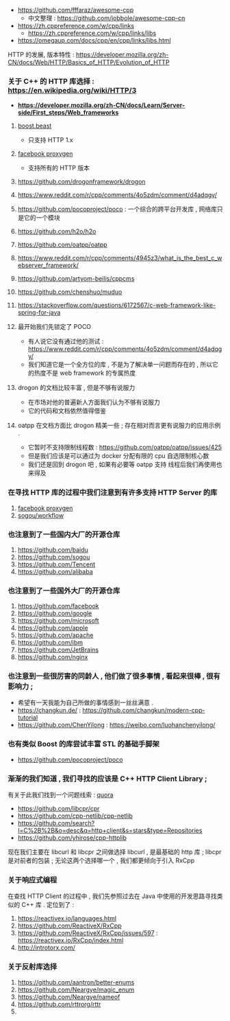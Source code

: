 
- https://github.com/fffaraz/awesome-cpp
   - 中文整理 : https://github.com/jobbole/awesome-cpp-cn
- https://zh.cppreference.com/w/cpp/links
   - https://zh.cppreference.com/w/cpp/links/libs
- https://omegaup.com/docs/cpp/en/cpp/links/libs.html




HTTP 的发展, 版本特性 : https://developer.mozilla.org/zh-CN/docs/Web/HTTP/Basics_of_HTTP/Evolution_of_HTTP

### 关于 C++ 的 HTTP 库选择 : https://en.wikipedia.org/wiki/HTTP/3
- **https://developer.mozilla.org/zh-CN/docs/Learn/Server-side/First_steps/Web_frameworks**
1. [boost.beast](https://github.com/boostorg/beast) 
   - 只支持 HTTP 1.x
2. [facebook proxygen](https://github.com/facebook/proxygen)
   - 支持所有的 HTTP 版本
3. https://github.com/drogonframework/drogon
4. https://www.reddit.com/r/cpp/comments/4o5zdm/comment/d4adqgy/
5. https://github.com/pocoproject/poco : 一个综合的跨平台开发库 , 网络库只是它的一个模块
6. https://github.com/h2o/h2o
7. https://github.com/oatpp/oatpp
8. https://www.reddit.com/r/cpp/comments/4945z3/what_is_the_best_c_webserver_framework/
9. https://github.com/artyom-beilis/cppcms
10. https://github.com/chenshuo/muduo
11. https://stackoverflow.com/questions/6172567/c-web-framework-like-spring-for-java

1. 最开始我们先锁定了 POCO 
   - 有人说它没有通过他的测试 : https://www.reddit.com/r/cpp/comments/4o5zdm/comment/d4adqgy/
   - 我们知道它是一个全方位的库 , 不是为了解决单一问题而存在的 , 所以它的热度不是 web framework 的专属热度
2. drogon 的文档比较丰富 , 但是不够有说服力
   - 在市场对他的普遍新人方面我们认为不够有说服力
   - 它的代码和文档依然值得借鉴
3. oatpp 在文档方面比 drogon 精美一些 ; 存在相对而言更有说服力的应用示例 . 
   - 它暂时不支持限制线程数 : https://github.com/oatpp/oatpp/issues/425
   - 但是我们应该是可以通过为 docker 分配有限的 cpu 自选限制核心数
   - 我们还是回到 drogon 吧 , 如果有必要等 oatpp 支持 线程后我们再使用也来得及



### 在寻找 HTTP 库的过程中我们注意到有许多支持 HTTP Server 的库
1. [facebook proxygen](https://github.com/facebook/proxygen)
2. [sogou/workflow](https://github.com/sogou/workflow)

### 也注意到了一些国内大厂的开源仓库
1. https://github.com/baidu
2. https://github.com/sogou
3. https://github.com/Tencent
4. https://github.com/alibaba

### 也注意到了一些国外大厂的开源仓库
1. https://github.com/facebook
2. https://github.com/google
3. https://github.com/microsoft
4. https://github.com/apple
5. https://github.com/apache
6. https://github.com/ibm
7. https://github.com/JetBrains
8. https://github.com/nginx

### 也注意到一些很厉害的同龄人 , 他们做了很多事情 , 看起来很棒 , 很有影响力 ; 
- 希望有一天我能为自己所做的事情感到一丝丝满意 . 
- https://changkun.de/ : https://github.com/changkun/modern-cpp-tutorial
- https://github.com/ChenYilong : https://weibo.com/luohanchenyilong/

### 也有类似 Boost 的库尝试丰富 STL 的基础手脚架
- https://github.com/pocoproject/poco



### 渐渐的我们知道 , 我们寻找的应该是 C++ HTTP Client Library ; 

有关于此我们找到一个问题线索 : [quora](https://www.quora.com/What-are-the-best-HTTP-client-libraries-for-C)
- https://github.com/libcpr/cpr
- https://github.com/cpp-netlib/cpp-netlib
- https://github.com/search?l=C%2B%2B&o=desc&q=http+client&s=stars&type=Repositories
- https://github.com/yhirose/cpp-httplib

现在我们主要在 libcurl 和 libcpr 之间做选择
libcurl , 是最基础的 http 库 ; libcpr 是对前者的包装 ; 
无论这两个选择哪一个 , 我们都更倾向于引入 RxCpp


### 关于响应式编程

在查找 HTTP Client 的过程中 , 我们先参照过去在 Java 中使用的开发思路寻找类似的 C++ 库 . 
定位到了 : 
1. https://reactivex.io/languages.html 
2. https://github.com/ReactiveX/RxCpp
3. https://github.com/ReactiveX/RxCpp/issues/597 : https://reactivex.io/RxCpp/index.html
4. http://introtorx.com/




### 关于反射库选择
1. https://github.com/aantron/better-enums
2. https://github.com/Neargye/magic_enum
3. https://github.com/Neargye/nameof
4. https://github.com/rttrorg/rttr
5. 